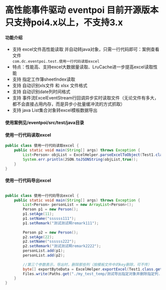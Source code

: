 # 高性能事件驱动  eventpoi 目前开源版本只支持poi4.x以上，不支持3.x

#### 功能介绍
- 支持 excel文件高性能读取 并自动转java对象，只需一行代码即可：案例查看文件<code> com.dc.eventpoi.test.使用一行代码读取excel</code>
- 特点：性能高、支持excel大数据量读取、LruCache进一步提高excel读取性能
- 支持 指定工作簿sheetIndex读取
- 支持 自动识别xls文件  和 xlsx 文件格式
- 支持 自动识别date列时间格式
- 支持 事件流ExcelEventStream行回调异步实时读取文件（无论文件有多大，都不会直接占用内存，而是异步小批量缓冲流的方式抓取）
- 支持 java List集合对象转excel模板数据导出

#### 使用案例见/eventpoi/src/test/java目录
#### 使用一行代码读取excel
```java
public class 使用一行代码读取excel {
    public static void main(String[] args) throws Exception {
        List<Person> objList = ExcelHelper.parseExcelToObject(Test1.class.getResourceAsStream("demo1.xlsx"), Test1.class.getResourceAsStream("demo1Templete.xlsx"), Person.class);
        System.err.println(JSON.toJSONString(objList,true));
    }
}
```

#### 使用一行代码导出excel
```java

public class 使用一行代码导出excel {
    public static void main(String[] args) throws Exception {
        List<Person> personList = new ArrayList<Person>();
        Person p1 = new Person();
        p1.setAge(11);
        p1.setName("ssssss111");
        p1.setRemark("测试测试啊remark111");
        
        Person p2 = new Person();
        p2.setAge(22);
        p2.setName("ssssss222");
        p2.setRemark("测试测试啊remark2222");
        personList.add(p1);
        personList.add(p2);
        
        //第三个参数表示，导出时，删除那些列（按模板文件中的key删除，可不传）
        byte[] exportByteData = ExcelHelper.exportExcel(Test1.class.getResourceAsStream("demo1Templete.xlsx"), personList, "${salary}");
        Files.write(Paths.get("./my_test_temp/测试导出指定对象并删除指定列.xlsx"), exportByteData);
    }
}

```